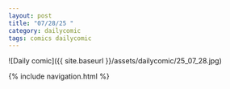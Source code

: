 ```yaml
---
layout: post
title: "07/28/25 "
category: dailycomic
tags: comics dailycomic
---
```

![Daily comic]({{ site.baseurl }}/assets/dailycomic/25_07_28.jpg)

{% include navigation.html %}

